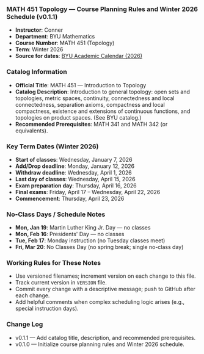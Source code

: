 ### MATH 451 Topology — Course Planning Rules and Winter 2026 Schedule (v0.1.1)

- **Instructor**: Conner
- **Department**: BYU Mathematics
- **Course Number**: MATH 451 (Topology)
- **Term**: Winter 2026
- **Source for dates**: [BYU Academic Calendar (2026)](https://academiccalendar.byu.edu/2026-calendar-list-view)

### Catalog Information
- **Official Title**: MATH 451 — Introduction to Topology
- **Catalog Description**: Introduction to general topology: open sets and topologies, metric spaces, continuity, connectedness and local connectedness, separation axioms, compactness and local compactness, existence and extensions of continuous functions, and topologies on product spaces. (See BYU catalog.)
- **Recommended Prerequisites**: MATH 341 and MATH 342 (or equivalents).

### Key Term Dates (Winter 2026)
- **Start of classes**: Wednesday, January 7, 2026
- **Add/Drop deadline**: Monday, January 12, 2026
- **Withdraw deadline**: Wednesday, April 1, 2026
- **Last day of classes**: Wednesday, April 15, 2026
- **Exam preparation day**: Thursday, April 16, 2026
- **Final exams**: Friday, April 17 – Wednesday, April 22, 2026
- **Commencement**: Thursday, April 23, 2026

### No-Class Days / Schedule Notes
- **Mon, Jan 19**: Martin Luther King Jr. Day — no classes
- **Mon, Feb 16**: Presidents' Day — no classes
- **Tue, Feb 17**: Monday instruction (no Tuesday classes meet)
- **Fri, Mar 20**: No Classes Day (no spring break; single no-class day)

### Working Rules for These Notes
- Use versioned filenames; increment version on each change to this file.
- Track current version in `VERSION` file.
- Commit every change with a descriptive message; push to GitHub after each change.
- Add helpful comments when complex scheduling logic arises (e.g., special instruction days).

### Change Log
- v0.1.1 — Add catalog title, description, and recommended prerequisites.
- v0.1.0 — Initialize course planning rules and Winter 2026 schedule.
